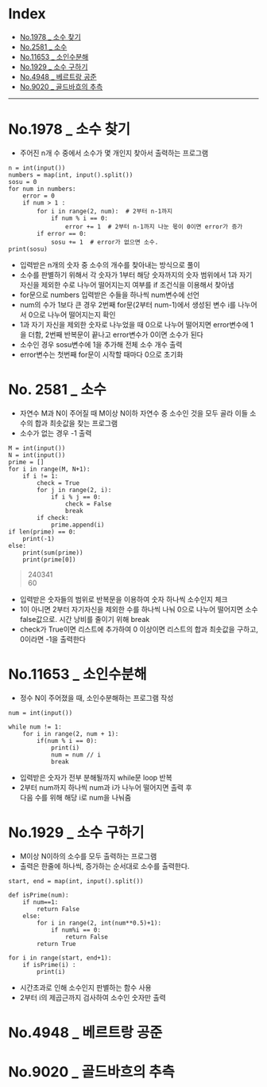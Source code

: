 # Index
- [No.1978 _ 소수 찾기](#no1978--소수-찾기)
- [No.2581 _ 소수](#no-581--소수)
- [No.11653 _ 소인수분해](#no11653--소인수분해)
- [No.1929 _ 소수 구하기](#no1929--소수-구하기)
- [No.4948 _ 베르트랑 공준](#no4948--베르트랑-공준)
- [No.9020 _ 골드바흐의 추측](#no9020--골드바흐의-추측)

--- 

# No.1978 _ 소수 찾기
- 주어진 n개 수 중에서 소수가 몇 개인지 찾아서 출력하는 프로그램

```
n = int(input())
numbers = map(int, input().split())
sosu = 0
for num in numbers:
    error = 0
    if num > 1 :
        for i in range(2, num):  # 2부터 n-1까지
            if num % i == 0:
                error += 1  # 2부터 n-1까지 나눈 몫이 0이면 error가 증가
        if error == 0:
            sosu += 1  # error가 없으면 소수.
print(sosu)
```

- 입력받은 n개의 숫자 중 소수의 개수를 찾아내는 방식으로 풀이
- 소수를 판별하기 위해서 각 숫자가 1부터 해당 숫자까지의 숫자 범위에서 1과 자기 자신을 제외한 수로 나누어 떨어지는지 여부를 if 조건식을 이용해서 찾아냄
- for문으로 numbers 입력받은 수들을 하나씩 num변수에 선언
- num의 수가 1보다 큰 경우 2번째 for문(2부터 num-1)에서 생성된 변수 i를 나누어서 0으로 나누어 떨어지는지 확인
- 1과 자기 자신을 제외한 숫자로 나누었을 때 0으로 나누어 떨어지면 error변수에 1을 더함, 2번째 반복문이 끝나고 error변수가 0이면 소수가 된다
- 소수인 경우 sosu변수에 1을 추가해 전체 소수 개수 출력
- error변수는 첫번째 for문이 시작할 때마다 0으로 초기화 

# No. 2581 _ 소수
- 자연수 M과 N이 주어질 때 M이상 N이하 자연수 중 소수인 것을 모두 골라 이들 소수의 합과 최솟값을 찾는 프로그램
- 소수가 없는 경우 -1 출력

```
M = int(input())
N = int(input())
prime = []
for i in range(M, N+1):
    if i != 1:
        check = True
        for j in range(2, i):
            if i % j == 0:
                check = False
                break
        if check:
            prime.append(i)
if len(prime) == 0:
    print(-1)
else:
    print(sum(prime))
    print(prime[0])
```
> 240341  
60
- 입력받은 숫자들의 범위로 반복문을 이용하여 숫자 하나씩 소수인지 체크 
- 1이 아니면 2부터 자기자신을 제외한 수를 하나씩 나눠 0으로 나누어 떨어지면 소수 false값으로. 시간 낭비를 줄이기 위해 break
- check가 True이면 리스트에 추가하여 0 이상이면 리스트의 합과 최솟값을 구하고,   
0이라면 -1을 출력한다

# No.11653 _ 소인수분해
- 정수 N이 주어졌을 때, 소인수분해하는 프로그램 작성

```
num = int(input())

while num != 1:
    for i in range(2, num + 1):
        if(num % i == 0):
            print(i)
            num = num // i
            break
```
- 입력받은 숫자가 전부 분해될까지 while문 loop 반복
- 2부터 num까지 하나씩 num과 i가 나누어 떨어지면 출력 후  
다음 수를 위해 해당 i로 num을 나눠줌


# No.1929 _ 소수 구하기
- M이상 N이하의 소수를 모두 출력하는 프로그램
- 출력은 한줄에 하나씩, 증가하는 순서대로 소수를 출력한다.

```
start, end = map(int, input().split())

def isPrime(num):
    if num==1:
        return False
    else:
        for i in range(2, int(num**0.5)+1):
            if num%i == 0:
                return False
        return True

for i in range(start, end+1):
    if isPrime(i) :
        print(i)
```
- 시간초과로 인해 소수인지 판별하는 함수 사용
- 2부터 i의 제곱근까지 검사하여 소수인 숫자만 출력

# No.4948 _ 베르트랑 공준


# No.9020 _ 골드바흐의 추측